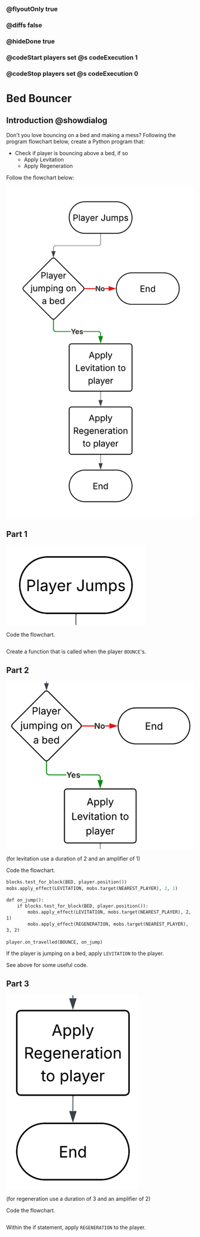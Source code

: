 ### @flyoutOnly true
### @diffs false
### @hideDone true
### @codeStart players set @s codeExecution 1
### @codeStop players set @s codeExecution 0

# Bed Bouncer

## Introduction @showdialog
Don't you love bouncing on a bed and making a mess? Following the program flowchart below, create a Python program that:

- Check if player is bouncing above a bed, if so
    - Apply Levitation
    - Apply Regeneration

Follow the flowchart below:

![Cover image](https://raw.githubusercontent.com/CausewayDigital/Minecraft-EE-MakeCode/refs/heads/master/tutorials/python-islands/island-7/bed_bouncer/images/Flowchart.png)

## Part 1

![Cover image](https://raw.githubusercontent.com/CausewayDigital/Minecraft-EE-MakeCode/refs/heads/master/tutorials/python-islands/island-7/bed_bouncer/images/Part_1.png)

Code the flowchart.

```python
```
Create a function that is called when the player `BOUNCE`'s.

## Part 2

![Cover image](https://raw.githubusercontent.com/CausewayDigital/Minecraft-EE-MakeCode/refs/heads/master/tutorials/python-islands/island-7/bed_bouncer/images/Part_2.png)

(for levitation use a duration of 2 and an amplifier of 1)

Code the flowchart.

```python
blocks.test_for_block(BED, player.position())
mobs.apply_effect(LEVITATION, mobs.target(NEAREST_PLAYER), 2, 1)
```

```ghost
def on_jump():
    if blocks.test_for_block(BED, player.position()):
        mobs.apply_effect(LEVITATION, mobs.target(NEAREST_PLAYER), 2, 1)
        mobs.apply_effect(REGENERATION, mobs.target(NEAREST_PLAYER), 3, 2)

player.on_travelled(BOUNCE, on_jump)
```

If the player is jumping on a bed, apply `LEVITATION` to the player.

See above for some useful code.

## Part 3

![Cover image](https://raw.githubusercontent.com/CausewayDigital/Minecraft-EE-MakeCode/refs/heads/master/tutorials/python-islands/island-7/bed_bouncer/images/Part_3.png)

(for regeneration use a duration of 3 and an amplifier of 2)

Code the flowchart.

```python
```
Within the if statement, apply `REGENERATION` to the player.

